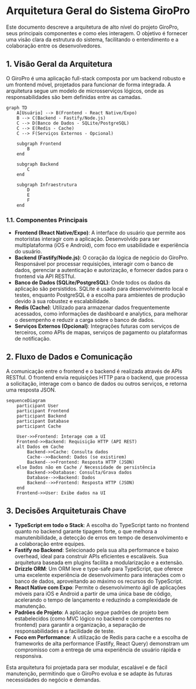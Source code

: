 # Arquitetura Geral do Sistema GiroPro

Este documento descreve a arquitetura de alto nível do projeto GiroPro, seus principais componentes e como eles interagem. O objetivo é fornecer uma visão clara da estrutura do sistema, facilitando o entendimento e a colaboração entre os desenvolvedores.

## 1. Visão Geral da Arquitetura

O GiroPro é uma aplicação full-stack composta por um backend robusto e um frontend móvel, projetados para funcionar de forma integrada. A arquitetura segue um modelo de microsserviços lógicos, onde as responsabilidades são bem definidas entre as camadas.

```mermaid
graph TD
    A[Usuário] --> B(Frontend - React Native/Expo)
    B --> C(Backend - Fastify/Node.js)
    C --> D(Banco de Dados - SQLite/PostgreSQL)
    C --> E(Redis - Cache)
    C --> F(Serviços Externos - Opcional)

    subgraph Frontend
        B
    end

    subgraph Backend
        C
    end

    subgraph Infraestrutura
        D
        E
        F
    end
```

### 1.1. Componentes Principais

*   **Frontend (React Native/Expo)**: A interface do usuário que permite aos motoristas interagir com a aplicação. Desenvolvido para ser multiplataforma (iOS e Android), com foco em usabilidade e experiência do usuário.
*   **Backend (Fastify/Node.js)**: O coração da lógica de negócio do GiroPro. Responsável por processar requisições, interagir com o banco de dados, gerenciar a autenticação e autorização, e fornecer dados para o frontend via API RESTful.
*   **Banco de Dados (SQLite/PostgreSQL)**: Onde todos os dados da aplicação são persistidos. SQLite é usado para desenvolvimento local e testes, enquanto PostgreSQL é a escolha para ambientes de produção devido à sua robustez e escalabilidade.
*   **Redis (Cache)**: Utilizado para armazenar dados frequentemente acessados, como informações de dashboard e analytics, para melhorar o desempenho e reduzir a carga sobre o banco de dados.
*   **Serviços Externos (Opcional)**: Integrações futuras com serviços de terceiros, como APIs de mapas, serviços de pagamento ou plataformas de notificação.

## 2. Fluxo de Dados e Comunicação

A comunicação entre o frontend e o backend é realizada através de APIs RESTful. O frontend envia requisições HTTP para o backend, que processa a solicitação, interage com o banco de dados ou outros serviços, e retorna uma resposta JSON.

```mermaid
sequenceDiagram
    participant User
    participant Frontend
    participant Backend
    participant Database
    participant Cache

    User->>Frontend: Interage com a UI
    Frontend->>Backend: Requisição HTTP (API REST)
    alt Dados em Cache
        Backend->>Cache: Consulta dados
        Cache-->>Backend: Dados (se existirem)
        Backend-->>Frontend: Resposta HTTP (JSON)
    else Dados não em Cache / Necessidade de persistência
        Backend->>Database: Consulta/Grava dados
        Database-->>Backend: Dados
        Backend-->>Frontend: Resposta HTTP (JSON)
    end
    Frontend->>User: Exibe dados na UI
```

## 3. Decisões Arquiteturais Chave

*   **TypeScript em todo o Stack**: A escolha do TypeScript tanto no frontend quanto no backend garante tipagem forte, o que melhora a manutenibilidade, a detecção de erros em tempo de desenvolvimento e a colaboração entre equipes.
*   **Fastify no Backend**: Selecionado pela sua alta performance e baixo overhead, ideal para construir APIs eficientes e escaláveis. Sua arquitetura baseada em plugins facilita a modularização e a extensão.
*   **Drizzle ORM**: Um ORM leve e type-safe para TypeScript, que oferece uma excelente experiência de desenvolvimento para interações com o banco de dados, aproveitando ao máximo os recursos do TypeScript.
*   **React Native com Expo**: Permite o desenvolvimento ágil de aplicações móveis para iOS e Android a partir de uma única base de código, acelerando o tempo de lançamento e reduzindo a complexidade de manutenção.
*   **Padrões de Projeto**: A aplicação segue padrões de projeto bem estabelecidos (como MVC lógico no backend e componentes no frontend) para garantir a organização, a separação de responsabilidades e a facilidade de teste.
*   **Foco em Performance**: A utilização de Redis para cache e a escolha de frameworks de alta performance (Fastify, React Query) demonstram um compromisso com a entrega de uma experiência de usuário rápida e responsiva.

Esta arquitetura foi projetada para ser modular, escalável e de fácil manutenção, permitindo que o GiroPro evolua e se adapte às futuras necessidades do negócio e demandas.

